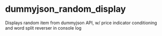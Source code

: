 # dummyjson_random_display
Displays random item from dummyjson API, w/ price indicator conditioning and word split reverser in console log
